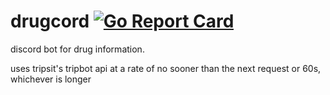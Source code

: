 # drugcord [![Go Report Card](https://goreportcard.com/badge/github.com/somehibs/drugcord)](https://goreportcard.com/report/github.com/somehibs/drugcord)
discord bot for drug information.

uses tripsit's tripbot api at a rate of no sooner than the next request or 60s, whichever is longer
